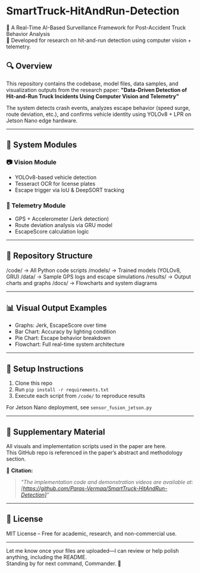 # SmartTruck-HitAndRun-Detection

🚚 A Real-Time AI-Based Surveillance Framework for Post-Accident Truck Behavior Analysis  
📍 Developed for research on hit-and-run detection using computer vision + telemetry.

## 🔍 Overview
This repository contains the codebase, model files, data samples, and visualization outputs from the research paper:
**"Data-Driven Detection of Hit-and-Run Truck Incidents Using Computer Vision and Telemetry"**

The system detects crash events, analyzes escape behavior (speed surge, route deviation, etc.), and confirms vehicle identity using YOLOv8 + LPR on Jetson Nano edge hardware.

---

## 🧠 System Modules

### 📷 Vision Module
- YOLOv8-based vehicle detection
- Tesseract OCR for license plates
- Escape trigger via IoU & DeepSORT tracking

### 📡 Telemetry Module
- GPS + Accelerometer (Jerk detection)
- Route deviation analysis via GRU model
- EscapeScore calculation logic

---

## 📁 Repository Structure

/code/ → All Python code scripts
/models/ → Trained models (YOLOv8, GRU)
/data/ → Sample GPS logs and escape simulations
/results/ → Output charts and graphs
/docs/ → Flowcharts and system diagrams


---

## 📊 Visual Output Examples

- Graphs: Jerk, EscapeScore over time
- Bar Chart: Accuracy by lighting condition
- Pie Chart: Escape behavior breakdown
- Flowchart: Full real-time system architecture

---

## 🔧 Setup Instructions

1. Clone this repo
2. Run `pip install -r requirements.txt`
3. Execute each script from `/code/` to reproduce results

For Jetson Nano deployment, see `sensor_fusion_jetson.py`

---

## 📂 Supplementary Material

All visuals and implementation scripts used in the paper are here.  
This GitHub repo is referenced in the paper’s abstract and methodology section.

📎 **Citation:**  
> *"The implementation code and demonstration videos are available at: [https://github.com/Paras-Vermaa/SmartTruck-HitAndRun-Detection]"*

---

## 📜 License

MIT License – Free for academic, research, and non-commercial use.

---

Let me know once your files are uploaded—I can review or help polish anything, including the README.  
Standing by for next command, Commander. 🫡
